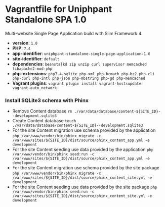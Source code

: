 # Vagrantfile for Uniphpant Standalone SPA 1.0 #

Multi-website Single Page Application build with Slim Framework 4.

* **version**: 	`1.0`
* **PHP**: `7.4`
* **app-identifier**: `uniphpant-standalone-single-page-application-1.0`
* **site-identifier**: `default`
* **dependencies**: `beanstalkd zip unzip curl supervisor memcached libapache2-mod-php`
* **php-extensions**: `php7.4-sqlite php-xml php-bcmath php-bz2 php-cli php-curl php-intl php-json php-mbstring php-gd php-memcached`
* **Vagrant plugins**: `vagrant plugin install vagrant-hostsupdater vagrant-auto_network`

### Install SQLite3 schema with Phinx
* Remove Content database `rm ./var/data/database/content-${SITE_ID}--development.sqlite3`
* Create Content database `touch ./var/data/database/content-${SITE_ID}--development.sqlite3`
* For the site Content migration use schema provided by the application `php /var/www/vendor/bin/phinx migrate -c /var/www/sites/${SITE_ID}/dist/source/phinx_content_app.yml -e development`
* For the site Content seeding use data provided by the application `php /var/www/vendor/bin/phinx seed:run -c /var/www/sites/${SITE_ID}/dist/source/phinx_content_app.yml -e development`
* For the site Content migration use schema provided by the site package `php /var/www/vendor/bin/phinx migrate -c /var/www/sites/${SITE_ID}/dist/source/phinx_content_site.yml -e development`
* For the site Content seeding use data provided by the site package `php /var/www/vendor/bin/phinx seed:run -c /var/www/sites/${SITE_ID}/dist/source/phinx_content_site.yml -e development`